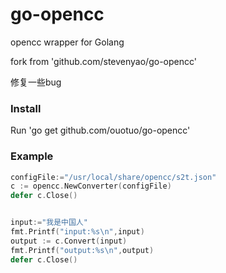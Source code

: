 go-opencc
=========

opencc wrapper for Golang

fork from 'github.com/stevenyao/go-opencc'

修复一些bug

### Install

Run 'go get github.com/ouotuo/go-opencc'

### Example

```go
configFile:="/usr/local/share/opencc/s2t.json"
c := opencc.NewConverter(configFile)
defer c.Close()


input:="我是中国人"
fmt.Printf("input:%s\n",input)
output := c.Convert(input)
fmt.Printf("output:%s\n",output)
defer c.Close()

```
